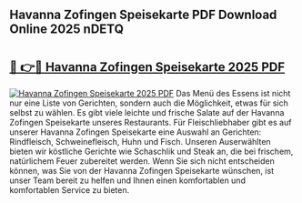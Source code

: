 ## Havanna Zofingen Speisekarte PDF Download Online 2025 nDETQ

# <h2><a href="http://gcbthh.nevu.top/?p=Havanna+Zofingen+Speisekarte">🔗 👉🔴 Havanna Zofingen Speisekarte 2025 PDF</a></h2>

[![Havanna Zofingen Speisekarte 2025 PDF](https://i.imgur.com/dBaPXMq.png)](http://gcbthh.nevu.top/?p=Havanna+Zofingen+Speisekarte)
Das Menü des Essens ist nicht nur eine Liste von Gerichten, sondern auch die Möglichkeit, etwas für sich selbst zu wählen. Es gibt viele leichte und frische Salate auf der Havanna Zofingen Speisekarte unseres Restaurants. Für Fleischliebhaber gibt es auf unserer Havanna Zofingen Speisekarte eine Auswahl an Gerichten: Rindfleisch, Schweinefleisch, Huhn und Fisch. Unseren Auserwählten bieten wir köstliche Gerichte wie Schaschlik und Steak an, die bei frischem, natürlichem Feuer zubereitet werden. Wenn Sie sich nicht entscheiden können, was Sie von der Havanna Zofingen Speisekarte wünschen, ist unser Team bereit zu helfen und Ihnen einen komfortablen und komfortablen Service zu bieten.
